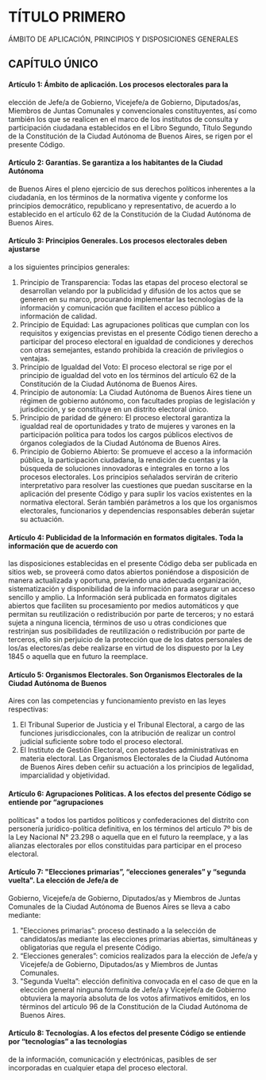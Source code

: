 # TÍTULO PRIMERO
ÁMBITO DE APLICACIÓN, PRINCIPIOS Y DISPOSICIONES GENERALES

## CAPÍTULO ÚNICO

#### Artículo 1: Ámbito de aplicación. Los procesos electorales para la
elección de Jefe/a de Gobierno, Vicejefe/a de Gobierno, Diputados/as,
Miembros de Juntas Comunales y convencionales constituyentes, así como
también los que se realicen en el marco de los institutos de consulta y
participación ciudadana establecidos en el Libro Segundo, Título Segundo
de la Constitución de la Ciudad Autónoma de Buenos Aires, se rigen por el
presente Código.

#### Artículo 2: Garantías. Se garantiza a los habitantes de la Ciudad Autónoma
de Buenos Aires el pleno ejercicio de sus derechos políticos inherentes
a la ciudadanía, en los términos de la normativa vigente y conforme los
principios democrático, republicano y representativo, de acuerdo a lo
establecido en el artículo 62 de la Constitución de la Ciudad Autónoma de
Buenos Aires.

#### Artículo 3: Principios Generales. Los procesos electorales deben ajustarse
a los siguientes principios generales:
1) Principio de Transparencia: Todas las etapas del proceso electoral se
desarrollan velando por la publicidad y difusión de los actos que se generen
en su marco, procurando implementar las tecnologías de la información y
comunicación que faciliten el acceso público a información de calidad.
2) Principio de Equidad: Las agrupaciones políticas que cumplan con los
requisitos y exigencias previstas en el presente Código tienen derecho a
participar del proceso electoral en igualdad de condiciones y derechos con
otras semejantes, estando prohibida la creación de privilegios o ventajas.
3) Principio de Igualdad del Voto: El proceso electoral se rige por
el principio de igualdad del voto en los términos del artículo 62 de la
Constitución de la Ciudad Autónoma de Buenos Aires.
4) Principio de autonomía: La Ciudad Autónoma de Buenos Aires tiene
un régimen de gobierno autónomo, con facultades propias de legislación y
jurisdicción, y se constituye en un distrito electoral único.
5) Principio de paridad de género: El proceso electoral garantiza
la igualdad real de oportunidades y trato de mujeres y varones en la
participación política para todos los cargos públicos electivos de órganos
colegiados de la Ciudad Autónoma de Buenos Aires.
6) Principio de Gobierno Abierto: Se promueve el acceso a la información
pública, la participación ciudadana, la rendición de cuentas y la búsqueda
de soluciones innovadoras e integrales en torno a los procesos electorales.
Los principios señalados servirán de criterio interpretativo para resolver
las cuestiones que puedan suscitarse en la aplicación del presente Código
y para suplir los vacíos existentes en la normativa electoral. Serán también
parámetros a los que los organismos electorales, funcionarios y dependencias responsables deberán
sujetar su actuación.

#### Artículo 4: Publicidad de la Información en formatos digitales. Toda la información que de acuerdo con
las disposiciones establecidas en el presente Código deba ser publicada en sitios web, se proveerá como
datos abiertos poniéndose a disposición de manera actualizada y
oportuna, previendo una adecuada organización, sistematización y disponibilidad de la información para
asegurar un acceso sencillo y amplio.
La Información será publicada en formatos digitales abiertos que faciliten su procesamiento por medios
automáticos y que permitan su reutilización o redistribución por parte de terceros; y no estará sujeta a
ninguna licencia, términos de uso u otras condiciones que restrinjan sus posibilidades de reutilización o
redistribución por parte de terceros, ello sin perjuicio de la protección que de los datos personales de
los/as electores/as debe realizarse en virtud de los dispuesto por la Ley 1845 o aquella que en futuro la
reemplace.

#### Artículo 5: Organismos Electorales. Son Organismos Electorales de la Ciudad Autónoma de Buenos
Aires con las competencias y funcionamiento previsto en las leyes respectivas:
1) El Tribunal Superior de Justicia y el Tribunal Electoral, a cargo de las funciones jurisdiccionales, con la
atribución de realizar un control judicial suficiente sobre todo el proceso electoral.
2) El Instituto de Gestión Electoral, con potestades administrativas en materia electoral.
Las Organismos Electorales de la Ciudad Autónoma de Buenos Aires deben ceñir su actuación a los
principios de legalidad, imparcialidad y objetividad.
#### Artículo 6: Agrupaciones Políticas. A los efectos del presente Código se entiende por “agrupaciones
políticas" a todos los partidos políticos y confederaciones del distrito con personería jurídico-política
definitiva, en los términos del artículo 7º bis de la Ley Nacional N° 23.298 o aquella que en el futuro la
reemplace, y a las alianzas electorales por ellos constituidas para participar en el proceso electoral.

#### Artículo 7: "Elecciones primarias”, “elecciones generales” y “segunda vuelta". La elección de Jefe/a de
Gobierno, Vicejefe/a de Gobierno, Diputados/as y Miembros de Juntas Comunales de la Ciudad Autónoma
de Buenos Aires se lleva a cabo mediante:
1) "Elecciones primarias”: proceso destinado a la selección de candidatos/as mediante las elecciones
primarias abiertas, simultáneas y obligatorias que regula el presente Código.
2) “Elecciones generales”: comicios realizados para la elección de Jefe/a y Vicejefe/a de Gobierno,
Diputados/as y Miembros de Juntas Comunales.
3) "Segunda Vuelta”: elección definitiva convocada en el caso de que en la elección general ninguna
fórmula de Jefe/a y Vicejefe/a de Gobierno obtuviera la mayoría absoluta de los votos afirmativos emitidos,
en los términos del artículo 96 de la Constitución de la Ciudad Autónoma de Buenos Aires.

#### Artículo 8: Tecnologías. A los efectos del presente Código se entiende por “tecnologías” a las tecnologías
de la información, comunicación y electrónicas, pasibles de ser incorporadas en cualquier etapa del proceso
electoral.
